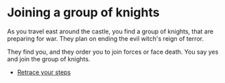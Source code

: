 # Joining a group of knights
As you travel east around the castle, you find a group of knights, that are preparing for war. They plan on ending the evil witch's reign of terror.

They find you, and they order you to join forces or face death. You say yes and join the group of knights.

* [Retrace your steps](intro.md)